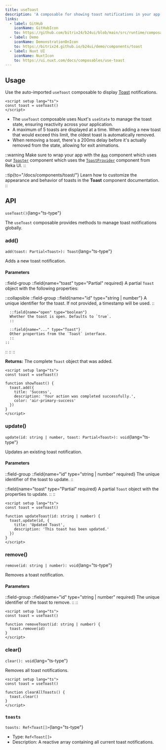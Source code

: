 ```yaml
---
title: useToast
description: 'A composable for showing toast notifications in your app.'
links:
  - label: GitHub
    iconName: GitHubIcon
    to: https://github.com/bitrix24/b24ui/blob/main/src/runtime/composables/useToast.ts
  - label: Demo
    iconName: DemonstrationOnIcon
    to: https://bitrix24.github.io/b24ui/demo/components/toast
  - label: Nuxt UI
    iconName: NuxtIcon
    to: https://ui.nuxt.com/docs/composables/use-toast
---
```


## Usage

Use the auto-imported `useToast` composable to display [Toast](/docs/components/toast/) notifications.

```vue
<script setup lang="ts">
const toast = useToast()
</script>
```

- The `useToast` composable uses Nuxt's `useState` to manage the toast state, ensuring reactivity across your application.
- A maximum of 5 toasts are displayed at a time. When adding a new toast that would exceed this limit, the oldest toast is automatically removed.
- When removing a toast, there's a 200ms delay before it's actually removed from the state, allowing for exit animations.

::warning
Make sure to wrap your app with the [`App`](/docs/components/app/) component which uses our [`Toaster`](https://github.com/bitrix24/b24ui/blob/main/src/runtime/components/Toaster.vue) component which uses the [`ToastProvider`](https://reka-ui.com/docs/components/toast#provider) component from Reka UI.
::

::tip{to="/docs/components/toast/"}
Learn how to customize the appearance and behavior of toasts in the **Toast** component documentation.
::

## API

`useToast()`{lang="ts-type"}

The `useToast` composable provides methods to manage toast notifications globally.

### add()

`add(toast: Partial<Toast>): Toast`{lang="ts-type"}

Adds a new toast notification.

#### Parameters

::field-group
  ::field{name="toast" type="Partial<Toast>" required}
  A partial `Toast` object with the following properties:

  ::collapsible
    ::field-group
      ::field{name="id" type="string | number"}
      A unique identifier for the toast. If not provided, a timestamp will be used.
      ::

      ::field{name="open" type="boolean"}
      Whether the toast is open. Defaults to `true`.
      ::

      ::field{name="..." type="Toast"}
      Other properties from the `Toast` interface.
      ::
    ::
  ::
  ::
::

**Returns:** The complete `Toast` object that was added.

```vue
<script setup lang="ts">
const toast = useToast()

function showToast() {
  toast.add({
    title: 'Success',
    description: 'Your action was completed successfully.',
    color: 'air-primary-success'
  })
}
</script>
```

### update()

`update(id: string | number, toast: Partial<Toast>): void`{lang="ts-type"}

Updates an existing toast notification.

#### Parameters

::field-group
  ::field{name="id" type="string | number" required}
  The unique identifier of the toast to update.
  ::

  ::field{name="toast" type="Partial<Toast>" required}
  A partial `Toast` object with the properties to update.
  ::
::

```vue
<script setup lang="ts">
const toast = useToast()

function updateToast(id: string | number) {
  toast.update(id, {
    title: 'Updated Toast',
    description: 'This toast has been updated.'
  })
}
</script>
```

### remove()

`remove(id: string | number): void`{lang="ts-type"}

Removes a toast notification.

#### Parameters

::field-group
  ::field{name="id" type="string | number" required}
  The unique identifier of the toast to remove.
  ::
::

```vue
<script setup lang="ts">
const toast = useToast()

function removeToast(id: string | number) {
  toast.remove(id)
}
</script>
```

### clear()

`clear(): void`{lang="ts-type"}

Removes all toast notifications.

```vue
<script setup lang="ts">
const toast = useToast()

function clearAllToasts() {
  toast.clear()
}
</script>
```

### `toasts`

`toasts: Ref<Toast[]>`{lang="ts-type"}

- Type: `Ref<Toast[]>`
- Description: A reactive array containing all current toast notifications.
